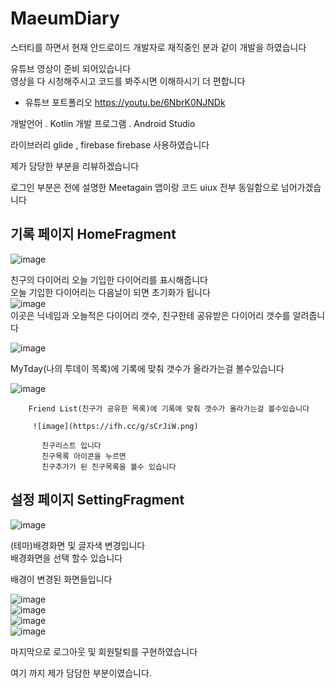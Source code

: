 # MaeumDiary

스터티를 하면서 현재 안드로이드 개발자로 재직중인 분과 같이 개발을 하였습니다   
   
   유튜브 영상이 준비 되어있습니다    
   영상을 다 시청해주시고 코드를 봐주시면 이해하시기 더 편합니다  

* 유튜브 포트폴리오 <https://youtu.be/6NbrK0NJNDk>

    
    
       
       
개발언어 . Kotlin
개발 프로그램 . Android Studio

라이브러리 glide , firebase
firebase 사용하였습니다

 
   
제가 담당한 부분을 리뷰하겠습니다   

로그인 부분은 전에 설명한 Meetagain 앱이랑 코드 uiux 전부 동일함으로 넘어가겠습니다   

기록 페이지 HomeFragment
-------------   
  ![image](https://ifh.cc/g/kRN53k.png)
     
        
친구의 다이어리 오늘 기입한 다이어리를 표시해줍니다   
오늘 기입한 다이어리는 다음날이 되면 초기화가 됩니다   
     ![image](https://ifh.cc/g/ImHojf.png)   
     이곳은 닉네임과 오늘적은 다이어리 갯수, 친구한테 공유받은 다이어리 갯수를 알려줍니다
               
                  
   ![image](https://ifh.cc/g/O3nExF.png) 
        
   MyTday(나의 투데이 목록)에 기록에 맞춰 갯수가 올라가는걸 볼수있습니다
   
   ![image](https://ifh.cc/g/RUjY61.png)    
      
       
        Friend List(친구가 공유한 목록)에 기록에 맞춰 갯수가 올라가는걸 볼수있습니다   
           
         ![image](https://ifh.cc/g/sCrJiW.png)        
         
           친구리스트 입니다  
           친구목록 아이콘을 누르면   
           친구추가가 된 친구목록을 볼수 있습니다   
               
설정 페이지 SettingFragment         
------------        
    
   ![image](https://ifh.cc/g/O0SJYp.png)  
           
           
   (테마)배경화면 및 글자색 변경입니다   
       배경화면을 선택 할수 있습니다  
         
                     
      
   배경이 변경된 화면들입니다
            
   ![image](https://ifh.cc/g/CUYfIR.png)  
   ![image](https://ifh.cc/g/01vbQE.png)  
   ![image](https://ifh.cc/g/ox04R6.png)  
   ![image](https://ifh.cc/g/caIVnh.png)  
              
      
  마지막으로 로그아웃 및 회원탈퇴를 구현하였습니다 
    
  여기 까지 제가 담담한 부분이였습니다.
              
         
      

        
        

  
      
      





